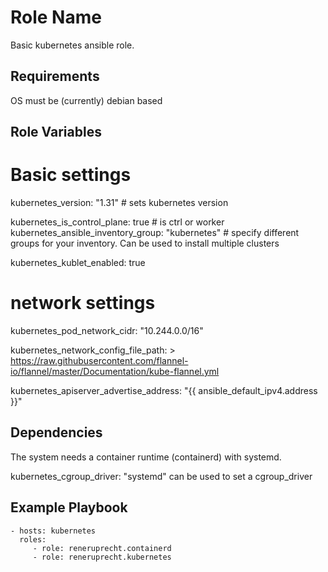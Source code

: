 Role Name
=========

Basic kubernetes ansible role.

Requirements
------------

OS must be (currently) debian based

Role Variables
--------------


# Basic settings
kubernetes_version: "1.31" # sets kubernetes version

kubernetes_is_control_plane: true # is ctrl or worker
kubernetes_ansible_inventory_group: "kubernetes" # specify different groups for your inventory. Can be used to install multiple clusters

kubernetes_kublet_enabled: true 

# network settings

kubernetes_pod_network_cidr: "10.244.0.0/16"

kubernetes_network_config_file_path: >
  https://raw.githubusercontent.com/flannel-io/flannel/master/Documentation/kube-flannel.yml


kubernetes_apiserver_advertise_address: "{{ ansible_default_ipv4.address }}"

Dependencies
------------

The system needs a container runtime (containerd) with systemd.

kubernetes_cgroup_driver: "systemd" can be used to set a cgroup_driver

Example Playbook
----------------

    - hosts: kubernetes
      roles:
         - role: reneruprecht.containerd 
         - role: reneruprecht.kubernetes 

